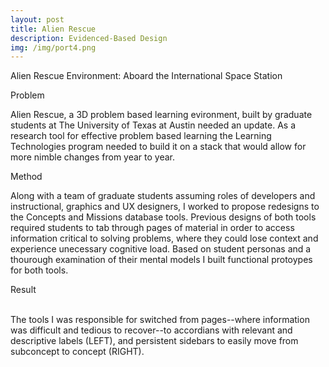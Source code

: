 ```yaml
---
layout: post
title: Alien Rescue
description: Evidenced-Based Design
img: /img/port4.png
---
```


<div class="img_row">
	<img class="col three" src="{{ site.baseurl }}/img/AlienRescue.png" alt="" title="Alien Rescue Environment"/>
</div>
<div class="col three caption">
	Alien Rescue Environment: Aboard the International Space Station 
</div>


Problem

Alien Rescue, a 3D problem based learning evironment, built by graduate students at The University of Texas at Austin needed an update. As a research tool for effective problem based learning the Learning Technologies program needed to build it on a stack that would allow for more nimble changes from year to year.  


Method

Along with a team of graduate students assuming roles of developers and instructional, graphics and UX designers, I worked to propose redesigns to the Concepts and Missions database tools. Previous designs of both tools required students to tab through pages of material in order to access information critical to solving problems, where they could lose context and experience unecessary cognitive load. Based on student personas and a thourough examination of their mental models I built functional protoypes for both tools. 


Result

<div class="img_row">
	  <img class="col one" src="{{ site.baseurl }}/img/missionstool.png" alt="" title="Missions Tool"/>
	  <img class="col two" src="{{ site.baseurl }}/img/conceptstool.png" alt="" title="Concepts Tool"/>
	</div>

<div class="col three caption">
	The tools I was responsible for switched from pages--where information was difficult and tedious to recover--to accordians with relevant and descriptive labels (LEFT), and persistent sidebars to easily move from subconcept to concept (RIGHT). 
</div>
